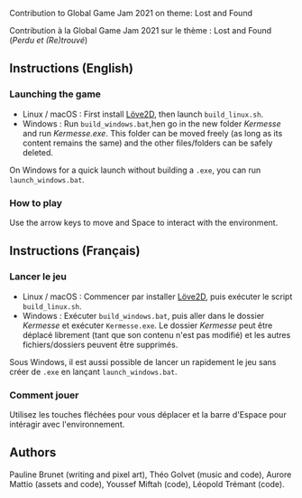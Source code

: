 Contribution to Global Game Jam 2021 on theme: Lost and Found

Contribution à la Global Game Jam 2021 sur le thème : Lost and Found 
(*Perdu et (Re)trouvé*)

## Instructions (English)

### Launching the game
- Linux / macOS : First install [Löve2D](https://love2d.org/), then
  launch `build_linux.sh`.
- Windows : Run `build_windows.bat`,hen go in the new folder
  *Kermesse* and run *Kermesse.exe*. This folder can be moved freely (as
  long as its content remains the same) and the other files/folders can be
  safely deleted.

On Windows for a quick launch without building a `.exe`, you can run
`launch_windows.bat`.


### How to play
Use the arrow keys to move and Space to interact with the environment.

## Instructions (Français)

### Lancer le jeu
- Linux / macOS : Commencer par installer [Löve2D](https://love2d.org/), puis
  exécuter le script `build_linux.sh`.
- Windows : Exécuter `build_windows.bat`, puis aller dans le dossier
  *Kermesse* et exécuter `Kermesse.exe`. Le dossier *Kermesse* peut être
  déplacé librement (tant que son contenu n'est pas modifié) et les autres
  fichiers/dossiers peuvent être supprimés. 

Sous Windows, il est aussi possible de lancer un rapidement le jeu sans
créer de `.exe` en lançant `launch_windows.bat`. 


### Comment jouer
Utilisez les touches fléchées pour vous déplacer et la barre d'Espace pour
intéragir avec l'environnement.


## Authors
Pauline Brunet (writing and pixel art), Théo Golvet (music and code),
Aurore Mattio (assets and code), Youssef Miftah (code), Léopold Trémant (code).